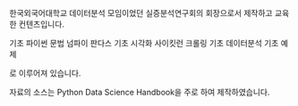한국외국어대학교 데이터분석 모임이었던 실증분석연구회의 회장으로서
제작하고 교육한 컨텐츠입니다.

기초 파이썬 문법
넘파이
판다스
기초 시각화
사이킷런
크롤링 기초
데이터분석 기초 예제

로 이루어져 있습니다.

자료의 소스는 Python Data Science Handbook을 주로 하여 제작하였습니다.
